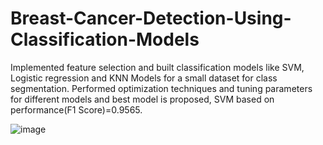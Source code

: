 # Breast-Cancer-Detection-Using-Classification-Models

Implemented feature selection and built classification models like SVM, Logistic regression and KNN Models for a small dataset for class segmentation. Performed optimization techniques and tuning parameters for different models and best model is proposed, SVM based on performance(F1 Score)=0.9565.

![image](https://github.com/sumanthdonthula/Breast-Cancer-Detection-Using-Classification-Models/assets/46747610/8604166b-9d24-419d-bf3a-62d48b236c99)

